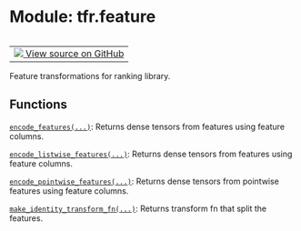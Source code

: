 <div itemscope itemtype="http://developers.google.com/ReferenceObject">
<meta itemprop="name" content="tfr.feature" />
<meta itemprop="path" content="Stable" />
</div>

# Module: tfr.feature

<!-- Insert buttons and diff -->

<table class="tfo-notebook-buttons tfo-api" align="left">

<td>
  <a target="_blank" href="https://github.com/tensorflow/ranking/tree/master/tensorflow_ranking/python/feature.py">
    <img src="https://www.tensorflow.org/images/GitHub-Mark-32px.png" />
    View source on GitHub
  </a>
</td>
</table>

Feature transformations for ranking library.

## Functions

[`encode_features(...)`](../tfr/feature/encode_features.md): Returns dense
tensors from features using feature columns.

[`encode_listwise_features(...)`](../tfr/feature/encode_listwise_features.md):
Returns dense tensors from features using feature columns.

[`encode_pointwise_features(...)`](../tfr/feature/encode_pointwise_features.md):
Returns dense tensors from pointwise features using feature columns.

[`make_identity_transform_fn(...)`](../tfr/feature/make_identity_transform_fn.md):
Returns transform fn that split the features.
